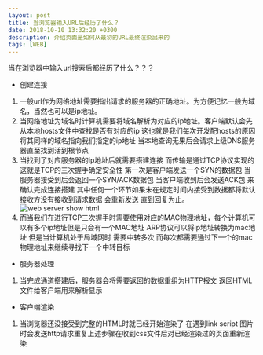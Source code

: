 ```yaml
---
layout: post
title: 当浏览器输入URL后经历了什么？
date: 2018-10-10 13:32:20 +0300
description: 介绍页面是如何从最初的URL最终渲染出来的
tags: [WEB]
---
```

当在浏览器中输入url搜索后都经历了什么？？？
* 创建连接
1. 一般url作为网络地址需要指出请求的服务器的正确地址。为方便记忆一般为域名，当然也可以是ip地址。
2. 当网络地址为域名时计算机需要将域名解析为对应的ip地址。客户端默认会先从本地hosts文件中查找是否有对应的ip 这也就是我们每次开发配hosts的原因 将其同样的域名指向我们指定的ip地址 当本地查询无果后会请求上级DNS服务器直至找到活到根节点
3. 当找到了对应服务器的ip地址后就需要搭建连接 而传输是通过TCP协议实现的 这就是TCP的三次握手确定安全性  第一次是客户端发送一个SYN的数据包 当服务器接受到后会返回一个SYN/ACK数据包 当客户端收到后会发送ACK包 来确认完成连接搭建  其中任何一个环节如果未在规定时间内接受到数据都将默认接收方没有接收到请求数据 会重新发送 直到回复为止。
![web server show html]({{site.baseurl}}/assets/img/2018.10.10/2018.10.10_server.png)
4. 而当我们在进行TCP三次握手时需要使用对应的MAC物理地址，每个计算机可以有多个ip地址但是只会有一个MAC地址 ARP协议可以将ip地址转换为mac地址 但是当计算机处于局域网时 需要中转多次 而每次都需要通过下一个的mac物理地址来继续寻找下一个中转目标

* 服务器处理
1. 当完成通道搭建后，服务器会将需要返回的数据重组为HTTP报文 返回HTML文件给客户端用来解析显示
* 客户端渲染
1. 当浏览器还没接受到完整的HTML时就已经开始渲染了 在遇到link script 图片时会发送http请求重复上述步骤在收到css文件后对已经渲染过的页面重新渲染